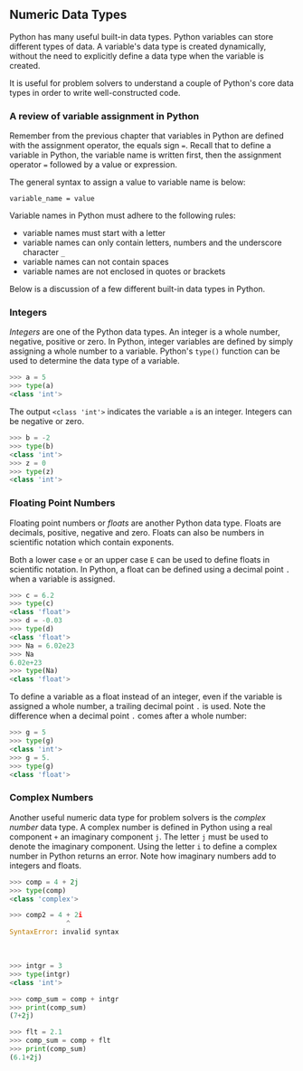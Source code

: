 
## Numeric Data Types
Python has many useful built-in data types. Python variables can store different types of data. A variable's data type is created dynamically, without the need to explicitly define a data type when the variable is created.

It is useful for problem solvers to understand a couple of Python's core data types in order to write well-constructed code. 

### A review of variable assignment in Python

Remember from the previous chapter that variables in Python are defined with the assignment operator, the equals sign ```=```. Recall that to define a variable in Python, the variable name is written first, then the assignment operator ```=``` followed by a value or expression.

The general syntax to assign a value to variable name is below:

```text
variable_name = value
````

Variable names in Python must adhere to the following rules:

 * variable names must start with a letter
 * variable names can only contain letters, numbers and the underscore character ```_```
 * variable names can not contain spaces
 * variable names are not enclosed in quotes or brackets


Below is a discussion of a few different built-in data types in Python.
### Integers

_Integers_ are one of the Python data types. An integer is a whole number, negative, positive or zero. In Python, integer variables are defined by simply assigning a whole number to a variable. Python's ```type()``` function can be used to determine the data type of a variable.

```python
>>> a = 5
>>> type(a)
<class 'int'>
```

The output ```<class 'int'>``` indicates the variable ```a``` is an integer. Integers can be negative or zero.

```python
>>> b = -2
>>> type(b)
<class 'int'>
>>> z = 0
>>> type(z)
<class 'int'>
```
### Floating Point Numbers

Floating point numbers or _floats_ are another Python data type. Floats are decimals, positive, negative and zero. Floats can also be numbers in scientific notation which contain exponents.

Both a lower case ```e``` or an upper case ```E``` can be used to define floats in scientific notation. In Python, a float can be defined using a decimal point ```.``` when a variable is assigned.

```python
>>> c = 6.2
>>> type(c)
<class 'float'>
>>> d = -0.03
>>> type(d)
<class 'float'>
>>> Na = 6.02e23
>>> Na
6.02e+23
>>> type(Na)
<class 'float'>
```

To define a variable as a float instead of an integer, even if the variable is assigned a whole number, a trailing decimal point ```.``` is used. Note the difference when a decimal point ```.``` comes after a whole number:

```python
>>> g = 5
>>> type(g)
<class 'int'>
>>> g = 5.
>>> type(g)
<class 'float'>
```
### Complex Numbers

Another useful numeric data type for problem solvers is the _complex number_ data type. A complex number is defined in Python using a real component ```+``` an imaginary component ```j```. The letter ```j``` must be used to denote the imaginary component. Using the letter ```i``` to define a complex number in Python returns an error. Note how imaginary numbers add to integers and floats.

```python
>>> comp = 4 + 2j
>>> type(comp)
<class 'complex'>

>>> comp2 = 4 + 2i
              ^
SyntaxError: invalid syntax
```
<br>

```python
>>> intgr = 3
>>> type(intgr)
<class 'int'>

>>> comp_sum = comp + intgr
>>> print(comp_sum)
(7+2j)

>>> flt = 2.1
>>> comp_sum = comp + flt
>>> print(comp_sum)
(6.1+2j)
```
 

